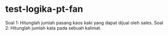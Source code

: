 # test-logika-pt-fan

Soal 1: Hitunglah jumlah pasang kaos kaki yang dapat dijual oleh sales.
Soal 2: Hitunglah jumlah kata pada sebuah kalimat.
